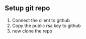 ## Setup git repo

1. Connect the client to github
2. Copy the public rsa key to github
3. now clone the repo

